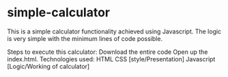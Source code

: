 # simple-calculator
This is a simple calculator functionality achieved using Javascript. The logic is very simple with the minimum lines of code possible.

Steps to execute this calculator:
Download the entire code
Open up the index.html.
Technologies used:
HTML
CSS [style/Presentation]
Javascript [Logic/Working of calculator]
